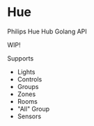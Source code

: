 # Hue

Philips Hue Hub Golang API

WIP!

Supports

- Lights
- Controls
- Groups
- Zones
- Rooms
- "All" Group
- Sensors
